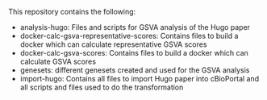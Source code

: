 This repository contains the following:
- analysis-hugo:	Files and scripts for GSVA analysis of the Hugo paper
- docker-calc-gsva-representative-scores: 	Contains files to build a docker which can calculate representative GSVA scores
- docker-calc-gsva-scores: 	Contains files to build a docker which can calculate GSVA scores
- genesets: 	different genesets created and used for the GSVA analysis
- import-hugo:	Contains all files to import Hugo paper into cBioPortal and all scripts and files used to do the transformation